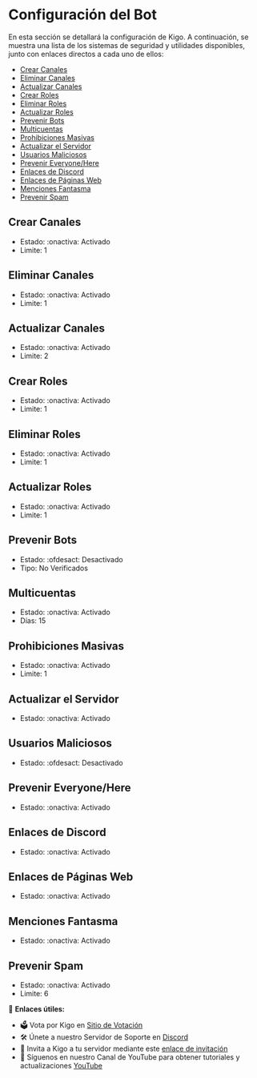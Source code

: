 # Configuración del Bot

En esta sección se detallará la configuración de Kigo. A continuación, se muestra una lista de los sistemas de seguridad y utilidades disponibles, junto con enlaces directos a cada uno de ellos:

- [Crear Canales](#crear-canales)
- [Eliminar Canales](#eliminar-canales)
- [Actualizar Canales](#actualizar-canales)
- [Crear Roles](#crear-roles)
- [Eliminar Roles](#eliminar-roles)
- [Actualizar Roles](#actualizar-roles)
- [Prevenir Bots](#prevenir-bots)
- [Multicuentas](#multicuentas)
- [Prohibiciones Masivas](#prohibiciones-masivas)
- [Actualizar el Servidor](#actualizar-servidor)
- [Usuarios Maliciosos](#usuarios-maliciosos)
- [Prevenir Everyone/Here](#prevenir-everyonehere)
- [Enlaces de Discord](#enlaces-discord)
- [Enlaces de Páginas Web](#enlaces-paginas-web)
- [Menciones Fantasma](#menciones-fantasma)
- [Prevenir Spam](#prevenir-spam)

## Crear Canales
- Estado: :onactiva: Activado
- Limite: 1

## Eliminar Canales
- Estado: :onactiva: Activado
- Limite: 1

## Actualizar Canales
- Estado: :onactiva: Activado
- Limite: 2

## Crear Roles
- Estado: :onactiva: Activado
- Limite: 1

## Eliminar Roles
- Estado: :onactiva: Activado
- Limite: 1

## Actualizar Roles
- Estado: :onactiva: Activado
- Limite: 1

## Prevenir Bots
- Estado: :ofdesact: Desactivado
- Tipo: No Verificados

## Multicuentas
- Estado: :onactiva: Activado
- Días: 15

## Prohibiciones Masivas
- Estado: :onactiva: Activado
- Limite: 1

## Actualizar el Servidor
- Estado: :onactiva: Activado

## Usuarios Maliciosos
- Estado: :ofdesact: Desactivado

## Prevenir Everyone/Here
- Estado: :onactiva: Activado

## Enlaces de Discord
- Estado: :onactiva: Activado

## Enlaces de Páginas Web
- Estado: :onactiva: Activado

## Menciones Fantasma
- Estado: :onactiva: Activado

## Prevenir Spam
- Estado: :onactiva: Activado
- Limite: 6



📌 **Enlaces útiles:**
- 🗳️ Vota por Kigo en [Sitio de Votación](https://top.gg/bot/917041621042888776)
- 🛠️ Únete a nuestro Servidor de Soporte en [Discord](https://discord.gg/vYThdaJMxh)
- 🔗 Invita a Kigo a tu servidor mediante este [enlace de invitación](https://top.gg/bot/917041621042888776/invite)
- 🎥 Síguenos en nuestro Canal de YouTube para obtener tutoriales y actualizaciones [YouTube](https://youtube.com/@KigoBot)
